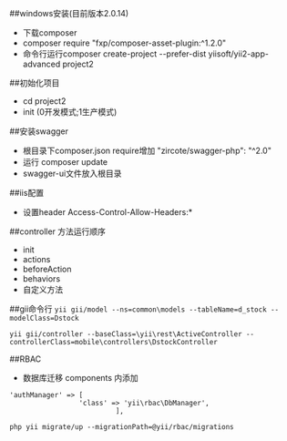 ##windows安装(目前版本2.0.14)
* 下载composer
* composer require "fxp/composer-asset-plugin:^1.2.0"
* 命令行运行composer create-project --prefer-dist yiisoft/yii2-app-advanced project2

##初始化项目
* cd project2
* init (0开发模式;1生产模式)

##安装swagger
* 根目录下composer.json require增加 "zircote/swagger-php": "^2.0"
* 运行 composer update
* swagger-ui文件放入根目录

##iis配置
* 设置header  Access-Control-Allow-Headers:*

##controller 方法运行顺序
* init
* actions
* beforeAction
* behaviors
* 自定义方法 

##gii命令行
```yii gii/model --ns=common\models --tableName=d_stock --modelClass=Dstock```

```yii gii/controller --baseClass=\yii\rest\ActiveController --controllerClass=mobile\controllers\DstockController```

##RBAC
* 数据库迁移
components 内添加 
```
'authManager' => [
                 'class' => 'yii\rbac\DbManager',
                          ],
```
```
php yii migrate/up --migrationPath=@yii/rbac/migrations
```
